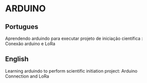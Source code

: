<h1>ARDUINO</h1>
<h2>Portugues</h2>
<p>Aprendendo arduindo para executar projeto de iniciação científica : Conexão arduino e LoRa </p>
<h2>English</h2>
<p>Learning arduindo to perform scientific initiation project: Arduino Connection and LoRa</p>
